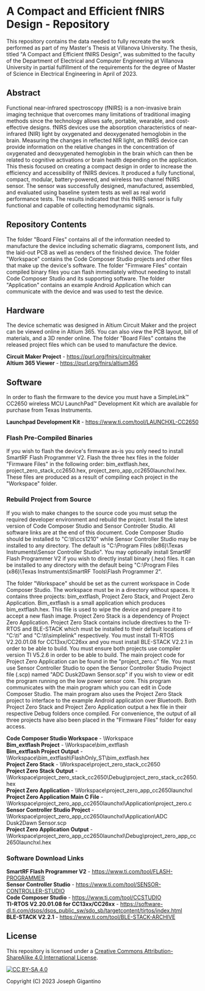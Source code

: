 # A Compact and Efficient fNIRS Design - Repository

This repository contains the data needed to fully recreate the work performed as part of my Master's Thesis at Villanova University. The thesis, titled "A Compact and Efficient fNIRS Design", was submitted to the faculty of the Department of Electrical and Computer Engineering at Villanova University in partial fulfillment of the requirements for the degree of Master of Science in Electrical Engineering in April of 2023.

## Abstract

Functional near-infrared spectroscopy (fNIRS) is a non-invasive brain imaging technique that overcomes many limitations of traditional imaging methods since the technology allows safe, portable, wearable, and cost-effective designs. fNIRS devices use the absorption characteristics of near-infrared (NIR) light by oxygenated and deoxygenated hemoglobin in the brain. Measuring the changes in reflected NIR light, an fNIRS device can provide information on the relative changes in the concentration of oxygenated and deoxygenated hemoglobin in the brain which can then be related to cognitive activations or brain health depending on the application. This thesis focused on creating a compact design in order to increase the efficiency and accessibility of fNIRS devices. It produced a fully functional, compact, modular, battery-powered, and wireless two channel fNIRS sensor. The sensor was successfully designed, manufactured, assembled, and evaluated using baseline system tests as well as real world performance tests. The results indicated that this fNIRS sensor is fully functional and capable of collecting hemodynamic signals.

## Repository Contents

The folder "Board Files" contains all of the information needed to manufacture the device including schematic diagrams, component lists, and the laid-out PCB as well as renders of the finished device. The folder "Workspace" contains the Code Composer Studio projects and other files that make up the device's software. The folder "Firmware Files" contain compiled binary files you can flash immediately without needing to install Code Composer Studio and its supporting software. The folder "Application" contains an example Android Application which can communicate with the device and was used to test the device.

## Hardware

The device schematic was designed in Altium Circuit Maker and the project can be viewed online in Altium 365. You can also view the PCB layout, bill of materials, and a 3D render online. The folder "Board Files" contains the released project files which can be used to manufacture the device.

**Circuit Maker Project** - https://purl.org/fnirs/circuitmaker <br>
**Altium 365 Viewer** - https://purl.org/fnirs/altium365 <br>

## Software

In order to flash the firmware to the device you must have a SimpleLink™ CC2650 wireless MCU LaunchPad™ Development Kit which are available for purchase from Texas Instruments.

**Launchpad Development Kit** - https://www.ti.com/tool/LAUNCHXL-CC2650 <br>

### Flash Pre-Compiled Binaries

If you wish to flash the device's firmware as-is you only need to install SmartRF Flash Programmer V2. Flash the three hex files in the folder "Firmware Files" in the following order: bim_extflash.hex, project_zero_stack_cc2650.hex, project_zero_app_cc2650launchxl.hex. These files are produced as a result of compiling each project in the "Workspace" folder.

### Rebuild Project from Source

If you wish to make changes to the source code you must setup the required developer environment and rebuild the project. Install the latest version of Code Composer Studio and Sensor Controller Studio. All software links are at the end of this document. Code Composer Studio should be installed to "C:\ti\ccs1210" while Sensor Controller Studio may be installed to any directory. The default is "C:\Program Files (x86)\Texas Instruments\Sensor Controller Studio". You may optionally install SmartRF Flash Programmer V2 if you wish to directly install binary (.hex) files. It can be installed to any directory with the default being "C:\Program Files (x86)\Texas Instruments\SmartRF Tools\Flash Programmer 2". <br>

The folder "Workspace" should be set as the current workspace in Code Composer Studio. The workspace must be in a directory without spaces. It contains three projects:  bim_extflash, Project Zero Stack, and Project Zero Application. Bim_extflash is a small application which produces bim_extflash.hex. This file is used to wipe the device and prepare it to accept a new flash image. Project Zero Stack is a dependency of Project Zero Application. Project Zero Stack contains include directives to the TI-RTOS and BLE-STACK which must be installed to their default locations of "C:\ti" and "C:\ti\simplelink" respectively. You must install TI-RTOS V2.20.01.08 for CC13xx/CC26xx and you must install BLE-STACK V2.2.1 in order to be able to build. You must ensure both projects use compiler version TI V5.2.6 in order to be able to build. The main project code for Project Zero Application can be found in the "project_zero.c" file. You must use Sensor Controller Studio to open the Sensor Controller Studio Project file (.scp) named "ADC Dusk2Dawn Sensor.scp" if you wish to view or edit the program running on the low power sensor core. This program communicates with the main program which you can edit in Code Composer Studio. The main program also uses the Project Zero Stack project to interface to the example Android application over Bluetooth. Both Project Zero Stack and Project Zero Application output a hex file in their respective Debug folders once compiled.  For convenience, the output of all three projects have also been placed in the "Firmware Files" folder for easy access.

**Code Composer Studio Workspace** - \Workspace <br>
**Bim_extflash Project** - \Workspace\bim_extflash <br>
**Bim_extflash Project Output** - \Workspace\bim_extflash\FlashOnly_ST\bim_extflash.hex <br>
**Project Zero Stack** - \Workspace\project_zero_stack_cc2650 <br>
**Project Zero Stack Output** - \Workspace\project_zero_stack_cc2650\Debug\project_zero_stack_cc2650.hex <br>
**Project Zero Application** - \Workspace\project_zero_app_cc2650launchxl <br>
**Project Zero Application Main C File** - \Workspace\project_zero_app_cc2650launchxl\Application\project_zero.c <br>
**Sensor Controller Studio Project** - \Workspace\project_zero_app_cc2650launchxl\Application\ADC Dusk2Dawn Sensor.scp <br>
**Project Zero Application Output** - \Workspace\project_zero_app_cc2650launchxl\Debug\project_zero_app_cc2650launchxl.hex <br>

### Software Download Links

**SmartRF Flash Programmer V2** - https://www.ti.com/tool/FLASH-PROGRAMMER <br>
**Sensor Controller Studio** - https://www.ti.com/tool/SENSOR-CONTROLLER-STUDIO <br>
**Code Composer Studio** - https://www.ti.com/tool/CCSTUDIO <br>
**TI-RTOS V2.20.01.08 for CC13xx/CC26xx** - https://software-dl.ti.com/dsps/dsps_public_sw/sdo_sb/targetcontent/tirtos/index.html <br>
**BLE-STACK V2.2.1** - https://www.ti.com/tool/BLE-STACK-ARCHIVE <br>

## License

This repository is licensed under a
[Creative Commons Attribution-ShareAlike 4.0 International License][cc-by-sa].

[![CC BY-SA 4.0][cc-by-sa-image]][cc-by-sa]

[cc-by-sa]: http://creativecommons.org/licenses/by-sa/4.0/
[cc-by-sa-image]: https://licensebuttons.net/l/by-sa/4.0/88x31.png
[cc-by-sa-shield]: https://img.shields.io/badge/License-CC%20BY--SA%204.0-lightgrey.svg

Copyright (C) 2023 Joseph Gigantino
